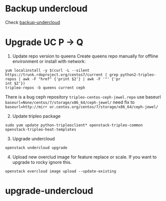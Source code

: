# Backup undercloud
Check [backup-undercloud](https://github.com/MilkBotttle/backup-undercloud)
# Upgrade UC P -> Q
1. Update repo version to queens
Create queens repo manually for offline environment or install with network:
```
yum localinstall -y $(curl -L --silent https://trunk.rdoproject.org/centos7/current | grep python2-tripleo-repos | awk -F "href" {'print $2'} | awk -F '"' {'pr
int $2'})
tripleo-repos -b queens current ceph
```
There is a bug ceph repository `tripleo-centos-ceph-jewel.repo` use baseurl `baseurl=None/centos/7/storage/x86_64/ceph-jewel/` need fix to `baseurl=http://mirr
or.centos.org/centos/7/storage/x86_64/ceph-jewel/`

2. Update tripleo package
```
sudo yum update python-tripleoclient* openstack-tripleo-common openstack-tripleo-heat-templates
```
3. Upgrade undercloud
```
openstack undercloud upgrade
```
4. Upload new overclud image for feature replace or scale.
If you want to upgrade to rocky ignore this.
```
openstack overcloud image upload --update-existing
```

# upgrade-undercloud
